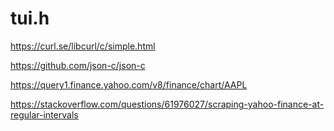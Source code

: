 # tui.h

https://curl.se/libcurl/c/simple.html

https://github.com/json-c/json-c

https://query1.finance.yahoo.com/v8/finance/chart/AAPL

https://stackoverflow.com/questions/61976027/scraping-yahoo-finance-at-regular-intervals
